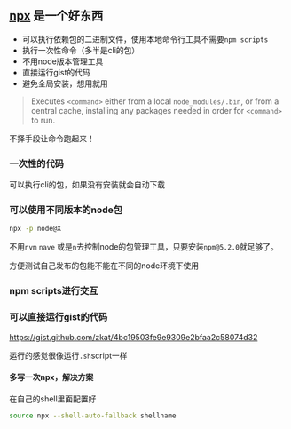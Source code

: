 ## [npx](https://medium.com/@maybekatz/introducing-npx-an-npm-package-runner-55f7d4bd282b) 是一个好东西

- 可以执行依赖包的二进制文件，使用本地命令行工具不需要`npm scripts`
- 执行一次性命令（多半是cli的包）
- 不用node版本管理工具
- 直接运行gist的代码
- 避免全局安装，想用就用

> Executes `<command>` either from a local `node_modules/.bin`, or from a central cache, installing any packages needed in order for `<command>` to run.

不择手段让命令跑起来！

### 一次性的代码

可以执行cli的包，如果没有安装就会自动下载

### 可以使用不同版本的node包 

```bash
npx -p node@X
```

不用`nvm` `nave` 或是`n`去控制node的包管理工具，只要安装`npm@5.2.0`就足够了。

方便测试自己发布的包能不能在不同的node环境下使用

### npm scripts进行交互



### 可以直接运行gist的代码

<https://gist.github.com/zkat/4bc19503fe9e9309e2bfaa2c58074d32>

运行的感觉很像运行`.sh`script一样

#### 多写一次npx，解决方案

在自己的shell里面配置好

```bash
source npx --shell-auto-fallback shellname 
```


